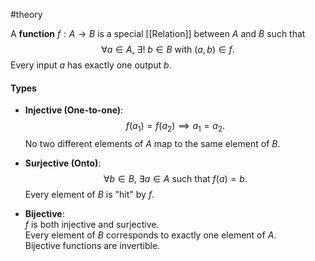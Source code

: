 #theory 

A **function** $f: A \to B$ is a special [[Relation]] between $A$ and $B$ such that  
$$
\forall a \in A, \ \exists! \ b \in B \ \text{with} \ (a,b) \in f.
$$
Every input $a$ has exactly one output $b$.

#### Types

- **Injective (One-to-one)**:  
  $$
  f(a_1) = f(a_2) \implies a_1 = a_2.
  $$
  No two different elements of $A$ map to the same element of $B$.

- **Surjective (Onto)**:  
  $$
  \forall b \in B, \ \exists a \in A \ \text{such that} \ f(a) = b.
  $$
  Every element of $B$ is "hit" by $f$.

- **Bijective**:  
  $f$ is both injective and surjective.  
  Every element of $B$ corresponds to exactly one element of $A$.  
  Bijective functions are invertible.